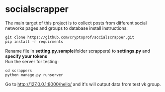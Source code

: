 # socialscrapper
The main target of this project is to collect posts from different social networks pages and groups to database
install instructions:  
```
git clone https://github.com/cryptoprof/socialscrapper.git  
pip install -r requirments 
```
Rename file in **setting.py.sample**(folder scrappers) to **settings.py** and **specify your tokens**  
Run the server for testing:  
```
cd scrappers
python manage.py runserver
```
Go to http://127.0.0.1:8000/hello/ and it's will output data from test vk group.
